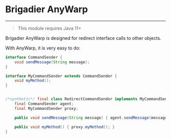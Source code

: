 # Brigadier AnyWarp

----

> This module requires Java 11+

Brigadier AnyWarp is designed for redirect interface calls to other objects.

With AnyWarp, it is very easy to do:

```java
interface CommandSender {
    void sendMessage(String message);
}

interface MyCommandSender extends CommandSender {
    void myMethod();
}


/*synthetic*/ final class RedirectCommandSender implements MyCommandSender, CommandSender { // Generated in runtime by AnyWarp
    final CommandSender agent;
    final MyCommandSender proxy;

    public void sendMessage(String message) { agent.sendMessage(message); }

    public void myMethod() { proxy.myMethod(); }
}
```
